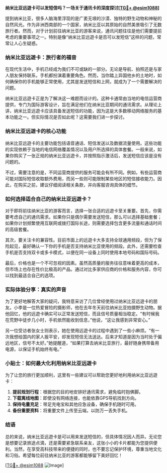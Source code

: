 **纳米比亚远遊卡可以发短信吗？一场关于通讯卡的深度探讨[[TG💪+ @esim1088](https://t.me/s/esim1088)]**

提到纳米比亚，很多人脑海里浮现的是广袤无垠的沙漠、独特的野生动物和神秘的自然风光。作为非洲西南部的一个国家，纳米比亚以其原始的自然美景吸引了无数旅行者。然而，对于计划前往纳米比亚的游客来说，通讯问题往往是他们需要提前考虑的重要事项之一。特别是像“纳米比亚远遊卡是否可以发短信”这样的问题，常常让人心生疑惑。

### 纳米比亚远遊卡：旅行者的福音

在现代生活中，手机已经成为我们不可或缺的一部分。无论是导航、拍照还是与家人朋友保持联系，手机都扮演着重要角色。然而，当你踏上异国他乡的土地时，如何确保你的手机能够正常使用，尤其是发送短信和上网，就成为了一个需要解决的问题。

纳米比亚远遊卡正是为了解决这一难题而设计的。这种卡通常由当地的电信运营商提供，专门为国际游客设计，旨在满足他们在纳米比亚期间的通讯需求。从理论上讲，纳米比亚远遊卡应该具备发送短信的功能，因为这是大多数移动网络服务的基本功能之一。但实际情况是否如此呢？这需要我们进一步探讨。

### 纳米比亚远遊卡的核心功能

纳米比亚远遊卡的主要功能包括语音通话、短信发送以及数据流量使用。这些功能的实现依赖于当地的电信网络覆盖情况以及用户所选择的具体套餐。一般来说，如果你购买了一张正规的纳米比亚远遊卡，并按照指示激活后，发送短信应该是没有问题的。

不过，需要注意的是，不同运营商提供的服务可能会有所不同。例如，有些运营商可能对国际短信收取额外费用，而另一些则可能限制某些地区的短信接收能力。因此，在购买之前，建议仔细阅读相关条款，并向客服咨询具体的细节。

### 如何选择适合自己的纳米比亚远遊卡？

对于即将前往纳米比亚的游客而言，选择一张合适的远遊卡至关重要。首先，你需要考虑自己的通讯需求。如果你只是偶尔需要发送短信，那么可以选择基础套餐；如果你计划频繁使用互联网或拨打国际长途，则需要选择包含更多流量和通话时间的高级套餐。

其次，要关注卡的兼容性。目前市面上的远遊卡大多支持全球通用频段，但为了保险起见，最好确认一下你的手机是否支持纳米比亚使用的频段。此外，还需要检查手机是否支持双卡或多卡模式，以便在同一设备上同时使用本地号码和国际号码。

最后，价格也是一个不可忽视的因素。虽然高质量的服务往往意味着更高的成本，但市场上也存在性价比极高的产品。通过对比多家供应商的价格和服务内容，你可以找到最适合自己的选项。

### 实际体验分享：真实的声音

为了更好地解答大家的疑问，我特意采访了几位曾经使用过纳米比亚远遊卡的朋友。小李是一位热爱冒险的摄影师，他在去年冬天前往纳米比亚拍摄野生动物。据他回忆，他的远遊卡确实可以正常发送短信，而且信号质量相当稳定。“有时候我在荒野中徒步几小时，手机依然能收到信息，”他说，“这让我感到非常安心。”

另一位受访者张女士则表示，她在使用远遊卡的过程中遇到了一些小麻烦。“有一次我想给国内的家人报平安，却发现短信无法送达。后来才知道是因为当时处于偏远地区，信号不太好。”她提醒道，“如果打算去纳米比亚旅行，最好随身携带备用电源，以保证手机始终有电。”

### 小贴士：如何最大化利用纳米比亚远遊卡

为了让您的旅行更加顺利，这里有一些建议可以帮助您更好地利用纳米比亚远遊卡：

1. **提前规划行程**：根据您的目的地安排好通讯需求，避免临时抱佛脚。
2. **下载离线地图**：即使没有网络连接，也能依靠GPS导航找到方向。
3. **保持电量充足**：带足充电宝和其他应急设备，确保手机随时可用。
4. **备份重要资料**：将重要文件上传至云端，以防万一丢失手机。

### 结语

总的来说，纳米比亚远遊卡是可以用来发送短信的，但具体情况因人而异。无论您是想要记录旅途点滴，还是需要紧急联系亲友，这张小小的卡片都能为您提供便利。当然，在享受高科技带来的便捷的同时，也不要忘记保护环境，尊重当地文化和习俗。希望每位前往纳米比亚的游客都能够留下美好回忆！

[[TG💪+ @esim1088](https://t.me/s/esim1088) ![Image](https://i.postimg.cc/4NQfJmqS/Snipaste-2025-05-13-00-14-12.png)]